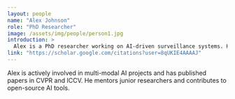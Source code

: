 ```yaml
---
layout: people
name: "Alex Johnson"
role: "PhD Researcher"
image: /assets/img/people/person1.jpg
introduction: >
  Alex is a PhD researcher working on AI-driven surveillance systems. He specializes in real-time object detection and deep learning-based anomaly detection."
link: "https://scholar.google.com/citations?user=8qUKIE4AAAAJ"
---
```


Alex is actively involved in multi-modal AI projects and has published papers in CVPR and ICCV. He mentors junior researchers and contributes to open-source AI tools.

